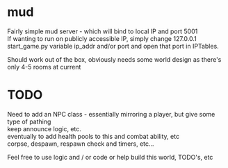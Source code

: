 # mud

Fairly simple mud server - which will bind to local IP and port 5001\
If wanting to run on publicly accessible IP, simply change 127.0.0.1\
start_game.py variable ip_addr and/or port and open that port in IPTables.

Should work out of the box, obviously needs some world design as there's only 4-5 rooms at current

# TODO

Need to add an NPC class - essentially mirroring a player, but give some type of pathing\
keep announce logic, etc.\
eventually to add health pools to this and combat ability, etc\
corpse, despawn, respawn check and timers, etc...

Feel free to use logic and / or code or help build this world, TODO's, etc
